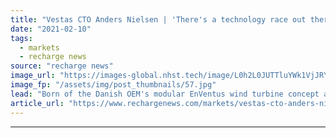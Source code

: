 ```yaml
---
title: "Vestas CTO Anders Nielsen | 'There's a technology race out there and we know how to run it'"
date: "2021-02-10"
tags: 
  - markets
  - recharge news
source: "recharge news"
image_url: "https://images-global.nhst.tech/image/L0h2L0JUTTluYWk1VjJRY0lnbExYbnJOdUZIS0ZPTFh0WUt2YXRabmRldz0=/nhst/binary/2fd26336f749d419d0d628b4c8ab14a7"
image_fp: "/assets/img/post_thumbnails/57.jpg"
lead: "Born of the Danish OEM's modular EnVentus wind turbine concept and offshore lessons gleaned in its Mitsubishi Heavy joint venture, 15MW design takes the sector up another gear"
article_url: "https://www.rechargenews.com/markets/vestas-cto-anders-nielsen-theres-a-technology-race-out-there-and-we-know-how-to-run-it/2-1-961049"
---
```


---

